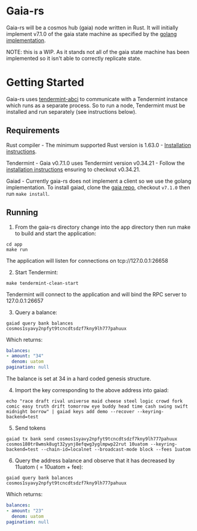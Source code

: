 # Gaia-rs

Gaia-rs will be a cosmos hub (gaia) node written in Rust. It will initially implement v7.1.0 of the gaia state machine as specified by the [golang implementation](https://github.com/cosmos/gaia/tree/v7.1.0).

NOTE: this is a WIP. As it stands not all of the gaia state machine has been implemented so it isn't able to correctly replicate state.

# Getting Started

Gaia-rs uses [tendermint-abci](https://crates.io/crates/tendermint-abci) to communicate with a Tendermint instance which runs as a separate process. So to run a node, Tendermint must be installed and run separately (see instructions below).
## Requirements

Rust compiler - The minimum supported Rust version is 1.63.0 - [Installation instructions](https://doc.rust-lang.org/book/ch01-01-installation.html).

Tendermint - Gaia v0.7.1.0 uses Tendermint version v0.34.21 - Follow the [installation instructions](https://github.com/tendermint/tendermint/blob/main/docs/introduction/install.md) ensuring to checkout v0.34.21.

Gaiad - Currently gaia-rs does not implement a client so we use the golang implementation. To install gaiad, clone the [gaia repo](https://github.com/cosmos/gaia), checkout `v7.1.0` then run `make install`.

## Running

1. From the gaia-rs directory change into the app directory then run make to build and start the application:

```
cd app
make run
```

The application will listen for connections on tcp://127.0.0.1:26658

2. Start Tendermint:

```
make tendermint-clean-start
```

Tendermint will connect to the application and will bind the RPC server to 127.0.0.1:26657


3. Query a balance:

```
gaiad query bank balances cosmos1syavy2npfyt9tcncdtsdzf7kny9lh777pahuux
```

Which returns:

```yaml
balances:
- amount: "34"
  denom: uatom
pagination: null
```

The balance is set at 34 in a hard coded genesis structure.

4. Import the key corresponding to the above address into gaiad:

```
echo "race draft rival universe maid cheese steel logic crowd fork comic easy truth drift tomorrow eye buddy head time cash swing swift midnight borrow" | gaiad keys add demo --recover --keyring-backend=test
```

5. Send tokens

```
gaiad tx bank send cosmos1syavy2npfyt9tcncdtsdzf7kny9lh777pahuux cosmos180tr8wmsk8ugt32yynj8efqwg3yglmpwp22rut 10uatom --keyring-backend=test --chain-id=localnet --broadcast-mode block --fees 1uatom
```

6. Query the address balance and observe that it has decreased by 11uatom ( = 10uatom + fee):

```
gaiad query bank balances cosmos1syavy2npfyt9tcncdtsdzf7kny9lh777pahuux
```

Which returns:

```yaml
balances:
- amount: "23"
  denom: uatom
pagination: null
```
